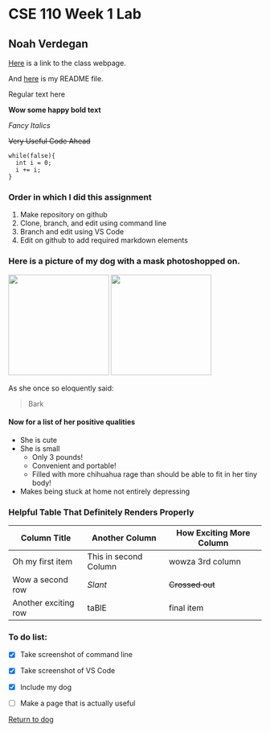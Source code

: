 # CSE 110 Week 1 Lab
## Noah Verdegan

[Here](http://cseweb.ucsd.edu/~dakane/CSE101/) is a link to the class webpage.

And [here](README.md) is my README file.

Regular text here

**Wow some happy bold text**

*Fancy Italics*

~~Very Useful Code Ahead~~
```
while(false){
  int i = 0;
  i += i;
}
```

### Order in which I did this assignment
1. Make repository on github
2. Clone, branch, and edit using command line
3. Branch and edit using VS Code
4. Edit on github to add required markdown elements


### Here is a picture of my dog with a mask photoshopped on.

<img src="gigimask.jpg" width="200"/>
<img src="https://static.wikia.nocookie.net/bigidea/images/e/ef/Imgarchie005.jpg/revision/latest?cb=20170331184617" width="200"/>

As she once so eloquently said:

> Bark

#### Now for a list of her positive qualities
- She is cute
- She is small
  - Only 3 pounds!
  - Convenient and portable!
  - Filled with more chihuahua rage than should be able to fit in her tiny body!
- Makes being stuck at home not entirely depressing

### Helpful Table That Definitely Renders Properly  

| Column Title | Another Column | How Exciting More Column |  
| --- | --- | --- |  
| Oh my first item | This in second Column | wowza 3rd column |  
| Wow a second row | *Slant* | ~~Crossed out~~ |
| Another exciting row | taBlE | final item |  

### To do list:
- [x] Take screenshot of command line
- [x] Take screenshot of VS Code
- [x] Include my dog
- [ ] Make a page that is actually useful




[Return to dog](https://noahverdegan.github.io/noahverdeganCSE110LabWeek1.github.io/#here-is-a-picture-of-my-dog-with-a-mask-photoshopped-on)


